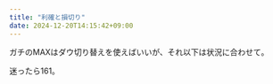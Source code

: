 ```yaml
---
title: "利確と損切り"
date: 2024-12-20T14:15:42+09:00
---
```

ガチのMAXはダウ切り替えを使えばいいが、それ以下は状況に合わせて。

迷ったら161。
